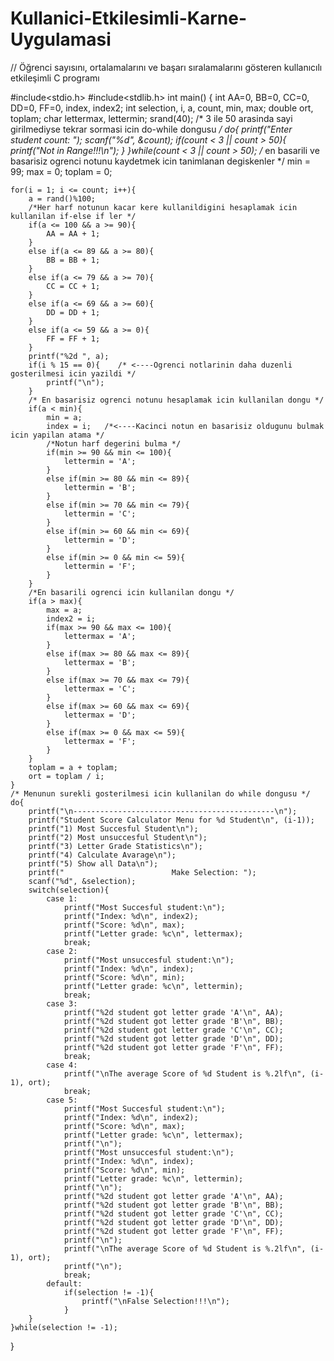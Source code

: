 # Kullanici-Etkilesimli-Karne-Uygulamasi

// Öğrenci sayısını, ortalamalarını ve başarı sıralamalarını gösteren kullanıcılı etkileşimli C programı 

#include<stdio.h>
#include<stdlib.h>
int main()
{
    int AA=0, BB=0, CC=0, DD=0, FF=0, index, index2;
    int selection, i, a, count, min, max;
    double ort, toplam;
    char lettermax, lettermin;
    srand(40);
    /* 3 ile 50 arasinda sayi girilmediyse tekrar sormasi icin do-while dongusu */
    do{
        printf("Enter student count: ");
        scanf("%d", &count);
        if(count < 3 || count > 50){
            printf("Not in Range!!!\n");
        }
    }while(count < 3 || count > 50);
    /* en basarili ve basarisiz ogrenci notunu kaydetmek icin tanimlanan degiskenler */
    min = 99;
    max = 0;
    toplam = 0;
    
    for(i = 1; i <= count; i++){
        a = rand()%100;
        /*Her harf notunun kacar kere kullanildigini hesaplamak icin kullanilan if-else if ler */
        if(a <= 100 && a >= 90){
            AA = AA + 1;
        }
        else if(a <= 89 && a >= 80){
            BB = BB + 1;
        }
        else if(a <= 79 && a >= 70){
            CC = CC + 1;
        }
        else if(a <= 69 && a >= 60){
            DD = DD + 1;
        }
        else if(a <= 59 && a >= 0){
            FF = FF + 1;
        }
        printf("%2d ", a);
        if(i % 15 == 0){    /* <----Ogrenci notlarinin daha duzenli gosterilmesi icin yazildi */
            printf("\n");
        }
        /* En basarisiz ogrenci notunu hesaplamak icin kullanilan dongu */
        if(a < min){
            min = a;
            index = i;   /*<----Kacinci notun en basarisiz oldugunu bulmak icin yapilan atama */
            /*Notun harf degerini bulma */
            if(min >= 90 && min <= 100){
                lettermin = 'A';
            }
            else if(min >= 80 && min <= 89){
                lettermin = 'B';
            }
            else if(min >= 70 && min <= 79){
                lettermin = 'C';
            }
            else if(min >= 60 && min <= 69){
                lettermin = 'D';
            }
            else if(min >= 0 && min <= 59){
                lettermin = 'F';
            }
        }
        /*En basarili ogrenci icin kullanilan dongu */
        if(a > max){
            max = a;
            index2 = i;
            if(max >= 90 && max <= 100){
                lettermax = 'A';
            }
            else if(max >= 80 && max <= 89){
                lettermax = 'B';
            }
            else if(max >= 70 && max <= 79){
                lettermax = 'C';
            }
            else if(max >= 60 && max <= 69){
                lettermax = 'D';
            }
            else if(max >= 0 && max <= 59){
                lettermax = 'F';
            }
        }
        toplam = a + toplam;
        ort = toplam / i;
    }
    /* Menunun surekli gosterilmesi icin kullanilan do while dongusu */
    do{
        printf("\n---------------------------------------------\n");
        printf("Student Score Calculator Menu for %d Student\n", (i-1));
        printf("1) Most Succesful Student\n");
        printf("2) Most unsuccesful Student\n");
        printf("3) Letter Grade Statistics\n");
        printf("4) Calculate Avarage\n");
        printf("5) Show all Data\n");
        printf("                        Make Selection: ");
        scanf("%d", &selection);
        switch(selection){
            case 1:
                printf("Most Succesful student:\n");
                printf("Index: %d\n", index2);
                printf("Score: %d\n", max);
                printf("Letter grade: %c\n", lettermax);
                break;
            case 2:
                printf("Most unsuccesful student:\n");
                printf("Index: %d\n", index);
                printf("Score: %d\n", min);
                printf("Letter grade: %c\n", lettermin);
                break;
            case 3:
                printf("%2d student got letter grade 'A'\n", AA);
                printf("%2d student got letter grade 'B'\n", BB);
                printf("%2d student got letter grade 'C'\n", CC);
                printf("%2d student got letter grade 'D'\n", DD);
                printf("%2d student got letter grade 'F'\n", FF);
                break;
            case 4:
                printf("\nThe average Score of %d Student is %.2lf\n", (i-1), ort);
                break;
            case 5:
                printf("Most Succesful student:\n");
                printf("Index: %d\n", index2);
                printf("Score: %d\n", max);
                printf("Letter grade: %c\n", lettermax);
                printf("\n");
                printf("Most unsuccesful student:\n");
                printf("Index: %d\n", index);
                printf("Score: %d\n", min);
                printf("Letter grade: %c\n", lettermin);
                printf("\n");
                printf("%2d student got letter grade 'A'\n", AA);
                printf("%2d student got letter grade 'B'\n", BB);
                printf("%2d student got letter grade 'C'\n", CC);
                printf("%2d student got letter grade 'D'\n", DD);
                printf("%2d student got letter grade 'F'\n", FF);
                printf("\n");
                printf("\nThe average Score of %d Student is %.2lf\n", (i-1), ort);
                printf("\n");
                break;
            default:
                if(selection != -1){
                    printf("\nFalse Selection!!!\n");
                }
        }
    }while(selection != -1);
}
